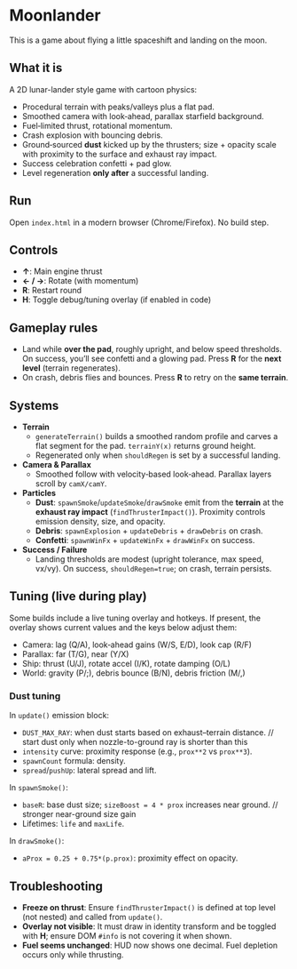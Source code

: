 # Moonlander

This is a game about flying a little spaceshift and landing on the moon.

## What it is
A 2D lunar-lander style game with cartoon physics:
- Procedural terrain with peaks/valleys plus a flat pad.
- Smoothed camera with look‑ahead, parallax starfield background.
- Fuel‑limited thrust, rotational momentum.
- Crash explosion with bouncing debris.
- Ground‑sourced **dust** kicked up by the thrusters; size + opacity scale with proximity to the surface and exhaust ray impact.
- Success celebration confetti + pad glow.
- Level regeneration **only after** a successful landing.

## Run
Open `index.html` in a modern browser (Chrome/Firefox). No build step.

## Controls
- **↑**: Main engine thrust
- **← / →**: Rotate (with momentum)
- **R**: Restart round
- **H**: Toggle debug/tuning overlay (if enabled in code)

## Gameplay rules
- Land while **over the pad**, roughly upright, and below speed thresholds. On success, you’ll see confetti and a glowing pad. Press **R** for the **next level** (terrain regenerates).
- On crash, debris flies and bounces. Press **R** to retry on the **same terrain**.

## Systems
- **Terrain**
  - `generateTerrain()` builds a smoothed random profile and carves a flat segment for the pad. `terrainY(x)` returns ground height.
  - Regenerated only when `shouldRegen` is set by a successful landing.
- **Camera & Parallax**
  - Smoothed follow with velocity‑based look‑ahead. Parallax layers scroll by `camX/camY`.
- **Particles**
  - **Dust**: `spawnSmoke`/`updateSmoke`/`drawSmoke` emit from the **terrain** at the **exhaust ray impact** (`findThrusterImpact()`). Proximity controls emission density, size, and opacity.
  - **Debris**: `spawnExplosion` + `updateDebris` + `drawDebris` on crash.
  - **Confetti**: `spawnWinFx` + `updateWinFx` + `drawWinFx` on success.
- **Success / Failure**
  - Landing thresholds are modest (upright tolerance, max speed, vx/vy). On success, `shouldRegen=true`; on crash, terrain persists.

## Tuning (live during play)
Some builds include a live tuning overlay and hotkeys. If present, the overlay shows current values and the keys below adjust them:
- Camera: lag (Q/A), look‑ahead gains (W/S, E/D), look cap (R/F)
- Parallax: far (T/G), near (Y/X)
- Ship: thrust (U/J), rotate accel (I/K), rotate damping (O/L)
- World: gravity (P/;), debris bounce (B/N), debris friction (M/,)

### Dust tuning
In `update()` emission block:
- `DUST_MAX_RAY`: when dust starts based on exhaust–terrain distance. // start dust only when nozzle-to-ground ray is shorter than this
- `intensity` curve: proximity response (e.g., `prox**2` vs `prox**3`).
- `spawnCount` formula: density.
- `spread`/`pushUp`: lateral spread and lift.

In `spawnSmoke()`:
- `baseR`: base dust size; `sizeBoost = 4 * prox` increases near ground. // stronger near-ground size gain
- Lifetimes: `life` and `maxLife`.

In `drawSmoke()`:
- `aProx = 0.25 + 0.75*(p.prox)`: proximity effect on opacity.

## Troubleshooting
- **Freeze on thrust**: Ensure `findThrusterImpact()` is defined at top level (not nested) and called from `update()`.
- **Overlay not visible**: It must draw in identity transform and be toggled with **H**; ensure DOM `#info` is not covering it when shown.
- **Fuel seems unchanged**: HUD now shows one decimal. Fuel depletion occurs only while thrusting.
